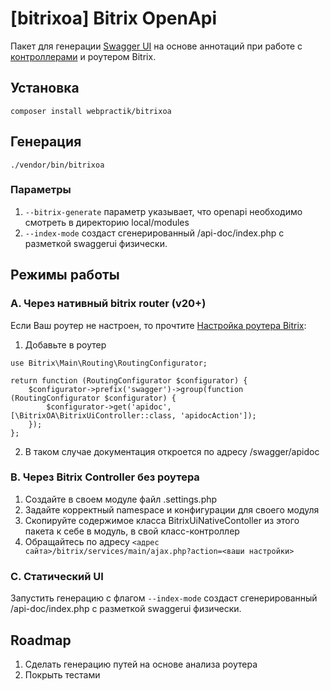 # [bitrixoa] Bitrix OpenApi
Пакет для генерации [Swagger UI](https://swagger.io/tools/swagger-ui/) на основе аннотаций при работе с [контроллерами](https://dev.1c-bitrix.ru/learning/course/index.php?COURSE_ID=43&LESSON_ID=6436&LESSON_PATH=3913.3516.5062.3750.6436) и роутером Bitrix.

## Установка
```angular2html
composer install webpractik/bitrixoa
```

## Генерация
```./vendor/bin/bitrixoa```

### Параметры
1. ```--bitrix-generate``` параметр указывает, что openapi необходимо смотреть в директорию local/modules
2. ```--index-mode``` создаст сгенерированный /api-doc/index.php с разметкой swaggerui физически.

## Режимы работы
### A. Через нативный bitrix router (v20+)

Если Ваш роутер не настроен, то прочтите [Настройка роутера Bitrix](.docs/bxrouter.md):
1. Добавьте в роутер
```angular2html
use Bitrix\Main\Routing\RoutingConfigurator;

return function (RoutingConfigurator $configurator) {
    $configurator->prefix('swagger')->group(function (RoutingConfigurator $configurator) {
        $configurator->get('apidoc', [\BitrixOA\BitrixUiController::class, 'apidocAction']);
    });
};
```
2. В таком случае документация откроется по адресу /swagger/apidoc

### B. Через Bitrix Controller без роутера
1. Создайте в своем модуле файл .settings.php
2. Задайте корректный namespace и конфигурации для своего модуля
3. Скопируйте содержимое класса BitrixUiNativeContoller из этого пакета к себе в модуль, в свой класс-контроллер
4. Обращайтесь по адресу ```<адрес сайта>/bitrix/services/main/ajax.php?action=<ваши настройки>``` 

### С. Статический UI
Запустить генерацию с флагом ```--index-mode``` создаст сгенерированный /api-doc/index.php с разметкой swaggerui физически.

## Roadmap
1. Сделать генерацию путей на основе анализа роутера
2. Покрыть тестами
